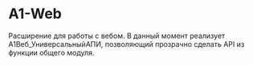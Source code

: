 # A1-Web
Расширение для работы с вебом. В данный момент реализует А1Веб_УниверсальныйАПИ, позволяющий прозрачно сделать API из функции общего модуля.
